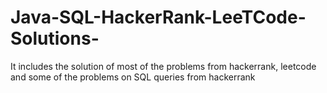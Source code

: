 # Java-SQL-HackerRank-LeeTCode-Solutions-

It includes the solution of most of the problems from hackerrank, leetcode and some of the problems on SQL queries from hackerrank
